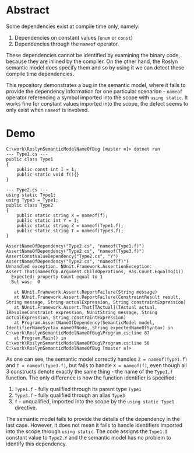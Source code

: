 # Abstract
Some dependencies exist at compile time only, namely:
1. Dependencies on constant values (`enum` or `const`)
1. Dependencies through the `nameof` operator.

These dependencies cannot be identified by examining the binary code, because they are inlined by the compiler. On the other hand, the Roslyn semantic model does specify them and so by using it we can detect these compile time dependencies.

This repository demonstrates a bug in the semantic model, where it fails to provide the dependency information for one particular scenarion - `nameof` operator referencing a symbol imported into the scope with `using static`. It works fine for constant values imported into the scope, the defect seems to only exist when `nameof` is involved.

# Demo
```
C:\work\RoslynSemanticModelNameOfBug [master ≡]> dotnet run
--- Type1.cs ---
public class Type1
{
    public const int I = 1;
    public static void f(){}
}

--- Type2.cs ---
using static Type1;
using Type3 = Type1;
public class Type2
{
    public static string X = nameof(f);
    public static int Y = I;
    public static string Z = nameof(Type1.f);
    public static string T = nameof(Type3.f);
}

AssertNameOfDependency("Type2.cs", "nameof(Type1.f)")
AssertNameOfDependency("Type2.cs", "nameof(Type3.f)")
AssertConstValueDependency("Type2.cs", "Y")
AssertNameOfDependency("Type2.cs", "nameof(f)")
Unhandled exception. NUnit.Framework.AssertionException:   Assert.That(nameofOp.Argument.ChildOperations, Has.Count.EqualTo(1))
  Expected: property Count equal to 1
  But was:  0

   at NUnit.Framework.Assert.ReportFailure(String message)
   at NUnit.Framework.Assert.ReportFailure(ConstraintResult result, String message, String actualExpression, String constraintExpression)
   at NUnit.Framework.Assert.That[TActual](TActual actual, IResolveConstraint expression, NUnitString message, String actualExpression, String constraintExpression)
   at Program.AssertNameOfDependency(SemanticModel model, IdentifierNameSyntax nameOfNode, String expectedNameOfSyntax) in C:\work\RoslynSemanticModelNameOfBug\Program.cs:line 87
   at Program.Main() in C:\work\RoslynSemanticModelNameOfBug\Program.cs:line 56
C:\work\RoslynSemanticModelNameOfBug [master ≡]>
```
As one can see, the semantic model correctly handles `Z = nameof(Type1.f)` and `T = nameof(Type3.f)`, but fails to handle `X = nameof(f)`, even though all 3 constructs denote exactly the same thing - the name of the `Type1.f` function. The only difference is how the function identifier is specified:
1. `Type1.f` - fully qualified through its parent type `Type1`
1. `Type3.f` - fully qualified through an alias `Type3`
1. `f` - unqualified, imported into the scope by the `using static Type1` directive.

The semantic model fails to provide the details of the dependency in the last case. However, it does not mean it fails to handle identifiers imported into the scope through `using static`. The code assigns the `Type1.I` constant value to `Type2.Y` and the semantic model has no problem to identify this dependency.